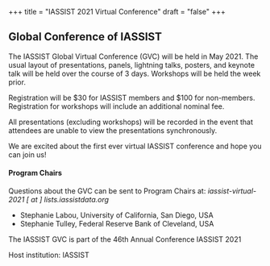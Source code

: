 +++
title = "IASSIST 2021 Virtual Conference"
draft = "false"
+++
## Global Conference of IASSIST

The IASSIST Global Virtual Conference (GVC) will be held in May 2021. The usual layout of presentations, panels, lightning talks, posters, and keynote talk will be held over the course of 3 days. Workshops will be held the week prior.
           
Registration will be $30 for IASSIST members and $100 for non-members. Registration for workshops will include an additional nominal fee. 

All presentations (excluding workshops) will be recorded in the event that attendees are unable to view the presentations synchronously.

We are excited about the first ever virtual IASSIST conference and hope you can join us!

#### Program Chairs

Questions about the GVC can be sent to Program Chairs at: *iassist-virtual-2021 [ at ] lists.iassistdata.org*

- Stephanie Labou, University of California, San Diego, USA
- Stephanie Tulley, Federal Reserve Bank of Cleveland, USA

The IASSIST GVC is part of the 46th Annual Conference IASSIST 2021

Host institution: IASSIST

<br />


